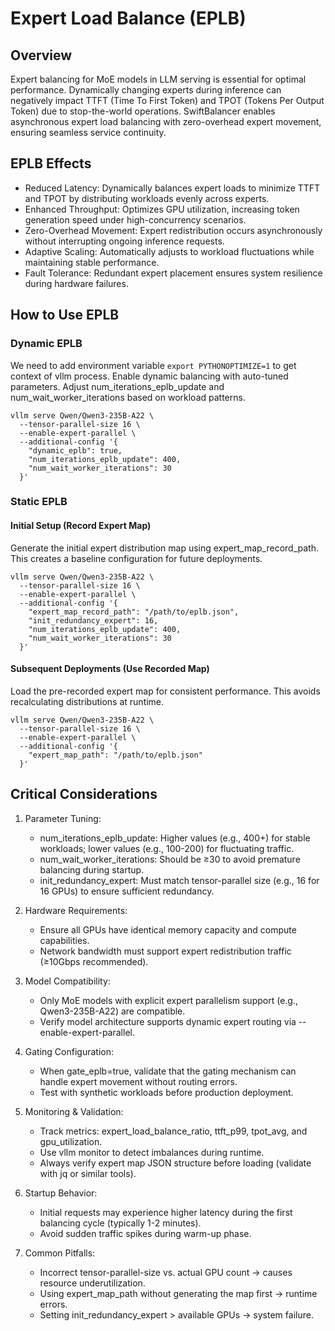 # Expert Load Balance (EPLB)

## Overview

Expert balancing for MoE models in LLM serving is essential for optimal performance. Dynamically changing experts during inference can negatively impact TTFT (Time To First Token) and TPOT (Tokens Per Output Token) due to stop-the-world operations. SwiftBalancer enables asynchronous expert load balancing with zero-overhead expert movement, ensuring seamless service continuity.

## EPLB Effects

- Reduced Latency: Dynamically balances expert loads to minimize TTFT and TPOT by distributing workloads evenly across experts.
- Enhanced Throughput: Optimizes GPU utilization, increasing token generation speed under high-concurrency scenarios.
- Zero-Overhead Movement: Expert redistribution occurs asynchronously without interrupting ongoing inference requests.
- Adaptive Scaling: Automatically adjusts to workload fluctuations while maintaining stable performance.
- Fault Tolerance: Redundant expert placement ensures system resilience during hardware failures.

## How to Use EPLB

### Dynamic EPLB

We need to add environment variable `export PYTHONOPTIMIZE=1` to get context of vllm process. Enable dynamic balancing with auto-tuned parameters. Adjust num_iterations_eplb_update and num_wait_worker_iterations based on workload patterns.

```shell
vllm serve Qwen/Qwen3-235B-A22 \
  --tensor-parallel-size 16 \
  --enable-expert-parallel \
  --additional-config '{
    "dynamic_eplb": true,
    "num_iterations_eplb_update": 400,
    "num_wait_worker_iterations": 30
  }'
```

### Static EPLB
#### Initial Setup (Record Expert Map)

Generate the initial expert distribution map using expert_map_record_path. This creates a baseline configuration for future deployments.

```shell
vllm serve Qwen/Qwen3-235B-A22 \
  --tensor-parallel-size 16 \
  --enable-expert-parallel \
  --additional-config '{
    "expert_map_record_path": "/path/to/eplb.json",
    "init_redundancy_expert": 16,
    "num_iterations_eplb_update": 400,
    "num_wait_worker_iterations": 30
  }'
```

#### Subsequent Deployments (Use Recorded Map)
Load the pre-recorded expert map for consistent performance. This avoids recalculating distributions at runtime.

```shell
vllm serve Qwen/Qwen3-235B-A22 \
  --tensor-parallel-size 16 \
  --enable-expert-parallel \
  --additional-config '{
    "expert_map_path": "/path/to/eplb.json"
  }'
```

## Critical Considerations
1. Parameter Tuning:
   - num_iterations_eplb_update: Higher values (e.g., 400+) for stable workloads; lower values (e.g., 100-200) for fluctuating traffic.
   - num_wait_worker_iterations: Should be ≥30 to avoid premature balancing during startup.
   - init_redundancy_expert: Must match tensor-parallel size (e.g., 16 for 16 GPUs) to ensure sufficient redundancy.

2. Hardware Requirements:
   - Ensure all GPUs have identical memory capacity and compute capabilities.
   - Network bandwidth must support expert redistribution traffic (≥10Gbps recommended).

3. Model Compatibility:
   - Only MoE models with explicit expert parallelism support (e.g., Qwen3-235B-A22) are compatible.
   - Verify model architecture supports dynamic expert routing via --enable-expert-parallel.

4. Gating Configuration:
   - When gate_eplb=true, validate that the gating mechanism can handle expert movement without routing errors.
   - Test with synthetic workloads before production deployment.

5. Monitoring & Validation:
   - Track metrics: expert_load_balance_ratio, ttft_p99, tpot_avg, and gpu_utilization.
   - Use vllm monitor to detect imbalances during runtime.
   - Always verify expert map JSON structure before loading (validate with jq or similar tools).

6. Startup Behavior:
   - Initial requests may experience higher latency during the first balancing cycle (typically 1-2 minutes).
   - Avoid sudden traffic spikes during warm-up phase.

7. Common Pitfalls:
   - Incorrect tensor-parallel-size vs. actual GPU count → causes resource underutilization.
   - Using expert_map_path without generating the map first → runtime errors.
   - Setting init_redundancy_expert > available GPUs → system failure.
